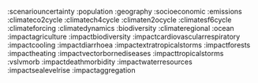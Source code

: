 :scenariouncertainty
:population
:geography
:socioeconomic
:emissions
:climateco2cycle
:climatech4cycle
:climaten2ocycle
:climatesf6cycle
:climateforcing
:climatedynamics
:biodiversity
:climateregional
:ocean
:impactagriculture
:impactbiodiversity
:impactcardiovascularrespiratory
:impactcooling
:impactdiarrhoea
:impactextratropicalstorms
:impactforests
:impactheating
:impactvectorbornediseases
:impacttropicalstorms
:vslvmorb
:impactdeathmorbidity
:impactwaterresources
:impactsealevelrise
:impactaggregation
